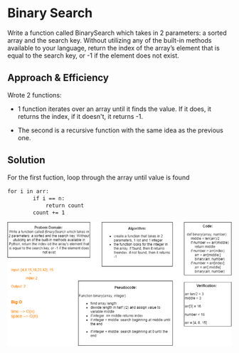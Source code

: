 # Binary Search
Write a function called BinarySearch which takes in 2 parameters: a sorted array and the search key. Without utilizing any of the built-in methods available to your language, return the index of the array’s element that is equal to the search key, or -1 if the element does not exist.

## Approach & Efficiency
Wrote 2 functions:

- 1 function iterates over an array until it finds the value. If it does, it returns the index, if it doesn't, it returns -1.

- The second is a recursive function with the same idea as the previous one.

## Solution
For the first fuction, loop through the array until value is found

    for i in arr:
            if i == n:
                return count
            count += 1

![](assets/whiteboard.png)
